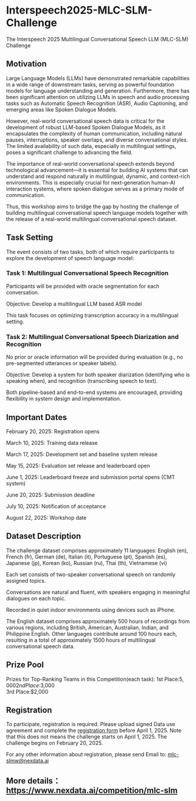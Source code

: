 # Interspeech2025-MLC-SLM-Challenge
The Interspeech 2025 Multilingual Conversational Speech LLM (MLC-SLM) Challenge

## Motivation
Large Language Models (LLMs) have demonstrated remarkable capabilities in a wide range of downstream tasks, serving as powerful foundation models for language understanding and generation. Furthermore, there has been significant attention on utilizing LLMs in speech and audio processing tasks such as Automatic Speech Recognition (ASR), Audio Captioning, and emerging areas like Spoken Dialogue Models.

However, real-world conversational speech data is critical for the development of robust LLM-based Spoken Dialogue Models, as it encapsulates the complexity of human communication, including natural pauses, interruptions, speaker overlaps, and diverse conversational styles. The limited availability of such data, especially in multilingual settings, poses a significant challenge to advancing the field.

The importance of real-world conversational speech extends beyond technological advancement—it is essential for building AI systems that can understand and respond naturally in multilingual, dynamic, and context-rich environments. This is especially crucial for next-generation human-AI interaction systems, where spoken dialogue serves as a primary mode of communication.

Thus, this workshop aims to bridge the gap by hosting the challenge of building multilingual conversational speech language models together with the release of a real-world multilingual conversational speech dataset.

## Task Setting
The event consists of two tasks, both of which require participants to explore the development of speech language model:

### Task 1: Multilingual Conversational Speech Recognition

Participants will be provided with oracle segmentation for each conversation.

Objective: Develop a multilingual LLM based ASR model

This task focuses on optimizing transcription accuracy in a multilingual setting.

### Task 2: Multilingual Conversational Speech Diarization and Recognition

No prior or oracle information will be provided during evaluation (e.g., no pre-segmented utterances or speaker labels).

Objective: Develop a system for both speaker diarization (identifying who is speaking when), and recognition (transcribing speech to text).

Both pipeline-based and end-to-end systems are encouraged, providing flexibility in system design and implementation.

## Important Dates
February 20, 2025: Registration opens

March 10, 2025: Training data release

March 17, 2025: Development set and baseline system release

May 15, 2025: Evaluation set release and leaderboard open

June 1, 2025: Leaderboard freeze and submission portal opens (CMT system)

June 20, 2025: Submission deadline

July 10, 2025: Notification of acceptance

August 22, 2025: Workshop date

## Dataset Description
The challenge dataset comprises approximately 11 languages: English (en), French (fr), German (de), Italian (it), Portuguese (pt), Spanish (es), Japanese (jp), Korean (ko), Russian (ru), Thai (th), Vietnamese (vi)

Each set consists of two-speaker conversational speech on randomly assigned topics.

Conversations are natural and fluent, with speakers engaging in meaningful dialogues on each topic.

Recorded in quiet indoor environments using devices such as iPhone.

The English dataset comprises approximately 500 hours of recordings from various regions, including British, American, Australian, Indian, and Philippine English. Other languages contribute around 100 hours each, resulting in a total of approximately 1500 hours of multilingual conversational speech data.

## Prize Pool
Prizes for Top-Ranking Teams in this Competition(each task):
1st Place:$5,000   
2nd Place:$3,000   
3rd Place:$2,000   

## Registration
To participate, registration is required. Please upload signed Data use agreement and complete the [registration form](https://docs.google.com/forms/d/e/1FAIpQLSftZCRQQWvO5NZd-bPo1VT2Xsaieu_ZYCklw6MhW6LqjWnuYQ/viewform?usp=send_form) before April 1, 2025. Note that this does not means the challenge starts on April 1, 2025. The challenge begins on February 20, 2025.

For any other information about registration, please send Email to: mlc-slmw@nexdata.ai

## More details：https://www.nexdata.ai/competition/mlc-slm
